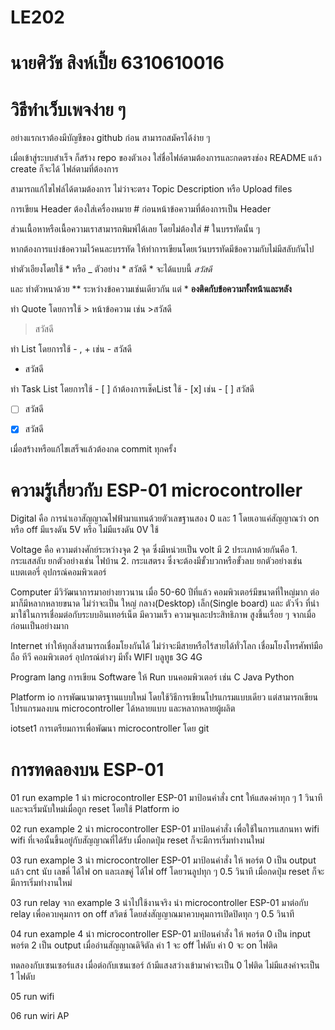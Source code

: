 # LE202 
# นายศิวัช สิงห์เปี้ย 6310610016
# วิธีทำเว็บเพจง่าย ๆ 
อย่างแรกเราต้องมีบัญชีของ github ก่อน สามารถสมัครได้ง่าย ๆ 

เมื่อเข้าสู่ระบบสำเร็จ ก็สร้าง repo ของตัวเอง ใส่ชื่อไฟล์ตามต้องการและกดตรงช่อง README แล้ว create ก็จะได้ ไฟล์ตามที่ต้องการ 

สามารถแก้ไขไฟล์ได้ตามต้องการ ไม่ว่าจะตรง Topic Description หรือ Upload files 

การเขียน Header ต้องใส่เครื่องหมาย # ก่อนหน้าข้อความที่ต้องการเป็น Header

ส่วนเนื้อหาหรือเนื้อความเราสามารถพิมพ์ได้เลย โดยไม่ต้องใส่ # ในบรรทัดนั้น ๆ 

หากต้องการแบ่งข้อความไว้คนละบรรทัด ให้ทำการเขียนโดยเว้นบรรทัดมีข้อความกับไม่มีสลับกันไป

ทำตัวเอียงโดยใช้ * หรือ _  ตัวอย่าง * สวัสดี * จะได้แบบนี้ *สวัสดี* 

และ ทำตัวหนาด้วย ** ระหว่างข้อความเช่นเดียวกัน แต่ * **องติดกับข้อความทั้งหน้าและหลัง** 

ทำ Quote โดยการใช้ > หน้าข้อความ เช่น >สวัสดี

>สวัสดี

ทำ List โดยการใช้ - , + เช่น - สวัสดี

- สวัสดี

ทำ Task List โดยการใช้ - [ ]  ถ้าต้องการเช็คList ใช้ - [x] เช่น - [ ] สวัสดี

- [ ] สวัสดี

- [x] สวัสดี

เมื่อสร้างหรือแก้ไขเสร็จแล้วต้องกด commit ทุกครั้ง

# ความรู้เกี่ยวกับ ESP-01 microcontroller
Digital คือ การนำเอาสัญญาณไฟฟ้ามาแทนด้วยตัวเลขฐานสอง 0 และ 1 โดยเอาแค่สัญญาณว่า on หรือ off  มีแรงดัน 5V หรือ ไม่มีแรงดัน 0V ใช้

Voltage คือ ความต่างศักย์ระหว่างจุด 2 จุด ซึ่งมีหน่วยเป็น volt มี 2 ประเภทด้วยกันคือ 1. กระแสสลับ ยกตัวอย่างเช่น ไฟบ้าน 2. กระแสตรง ซึ่งจะต้องมีขั้วบวกหรือขั้วลบ ยกตัวอย่างเช่น แบตเตอรี่ อุปกรณ์คอมพิวเตอร์

Computer มีวิวัฒนาการมาอย่างยาวนาน เมื่อ 50-60 ปีที่แล้ว คอมพิวเตอร์มีขนาดที่ใหญ่มาก ต่อมาก็มีหลากหลายขนาด ไม่ว่าจะเป็น ใหญ่ กลาง(Desktop) เล็ก(Single board) และ ตัวจิ๋ว ที่นำมาใช้ในการเชื่อมต่อกับระบบอินเทอร์เน็ต มีความเร็ว ความจุและประสิทธิภาพ สูงขึ้นเรื่อย ๆ จากเมื่อก่อนเเป็นอย่างมาก

Internet ทำให้ทุกสิ่งสามารถเชื่อมโยงกันได้ ไม่ว่าจะมีสายหรือไร้สายได้ทั่วโลก เชื่อมโยงโทรศัพท์มือถือ ทีวี คอมพิวเตอร์ อุปกรณ์ต่างๆ มีทั้ง WIFI บลูทูธ 3G 4G 

Program lang การเขียน Software ให้ Run บนคอมพิวเตอร์ เช่น C Java Python

Platform io การพัฒนามาตรฐานแบบใหม่ โดยใช้วิธีการเขียนโปรแกรมแบบเดียว แต่สามารถเขียนโปรแกรมลงบน microcontroller ได้หลายแบบ และหลากหลายผู้ผลิต

iotset1 การเตรียมการเพื่อพัฒนา microcontroller โดย git

# การทดลองบน ESP-01
01 run example 1 นำ microcontroller ESP-01 มาป้อนคำสั่ง cnt ให้แสดงค่าทุก ๆ 1 วินาที และจะเริ่มนับใหม่เมื่อถูก reset โดยใช้ Platform io

02 run example 2 นำ microcontroller ESP-01 มาป้อนคำสั่ง เพื่อใช้ในการแสกนหา wifi wifi ที่เจอนั้นขึ้นอยู๋กับสัญญาณที่ได้รับ เมื่อกดปุ่ม reset ก็จะมีการเริ่มทำงานใหม่

03 run example 3 นำ microcontroller ESP-01 มาป้อนคำสั่ง ให้ พอร์ต 0 เป็น output แล้ว cnt นับ เลขคี่ ได้ไฟ on และเลขคู่ ได้ไฟ off โดยวนลูปทุก ๆ 0.5 วินาที เมื่อกดปุ่ม reset ก็จะมีการเริ่มทำงานใหม่

03 run relay จาก example 3 นำไปใช้งานจริง นำ microcontroller ESP-01 มาต่อกับ relay เพื่อควบคุมการ on off สวิตช์ โดยส่งสัญญาณมาควบคุมการเปิดปิดทุก ๆ 0.5 วินาที
 
04 run example 4 นำ microcontroller ESP-01 มาป้อนคำสั่ง ให้ พอร์ต 0 เป็น input พอร์ต 2 เป็น output เมื่ออ่านสัญญาณดิจิตัล ค่า 1 จะ off ไฟดับ  ค่า 0 จะ on ไฟติด 

ทดลองกับเซนเซอร์แสง เมื่อต่อกับเซนเซอร์ ถ้ามีแสงสว่างเข้ามาค่าจะเป็น 0 ไฟติด ไม่มีแสงค่าจะเป็น 1 ไฟดับ

05 run wifi

06 run wiri AP
